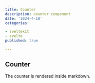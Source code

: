 ```yaml
---
title: Counter
description: counter component
date: '2024-4-18'
categories:

- sveltekit
- svelte
published: true

---
```


<script>

import Counter from './counter.svelte'
</script>

## Counter

The counter is rendered inside markdown.
<Counter />
